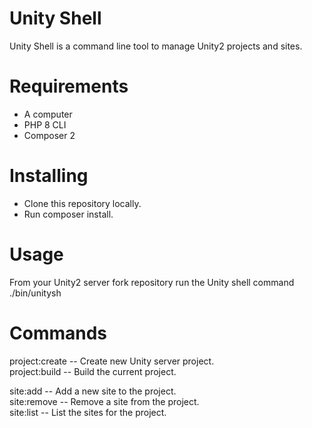 # Unity Shell

Unity Shell is a command line tool to manage Unity2 projects and sites.

# Requirements
- A computer
- PHP 8 CLI
- Composer 2

# Installing

* Clone this repository locally.
* Run composer install.

# Usage

From your Unity2 server fork repository run the Unity shell command ./bin/unitysh

# Commands

project:create -- Create new Unity server project.   
project:build -- Build the current project.  

site:add -- Add a new site to the project.  
site:remove -- Remove a site from the project.  
site:list -- List the sites for the project.  




